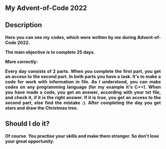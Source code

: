 <!DOCTYPE html>
<html>
 <body>
 <h2>
 My Advent-of-Code 2022
 </h2>
 <h2>
 Description
 </h2>
 <h4>
 <p align="justify">Here you can see my codes, which were written by me during Advent-of-Code 2022.
 <p align="justify">The main objective is to complete 25 days.
 <p align="justify">More correctly:
 <p align="justify">Every day consists of 2 parts. When you complete the first part, you get an access to the second part. 
 In both parts you have a task. It's to make a code for work with information in file. As I understood, you can make codes on any programming language (for my example it's C++). When you have made a code, you get an answer, according with your txt file, and check it, if it is the right answer. If it is true, you get an access to the second part, else find the mistake :). After completing the day you get stars and draw the Christmas tree.  
 </h4>
 <h2>
 Should I do it?
 </h2>
 <h4>
 Of course. You practise your skills and make them stronger. So don't lose your great opportunity.
 </h4>
 </body>
</html>